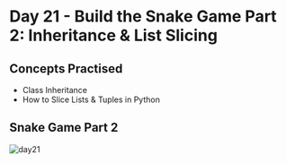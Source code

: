 # Day 21 - Build the Snake Game Part 2: Inheritance & List Slicing
## Concepts Practised
- Class Inheritance
- How to Slice Lists & Tuples in Python
## Snake Game Part 2
![day21](https://user-images.githubusercontent.com/79554351/189170899-6aec1a64-70e2-4d3a-84d1-70e77a904d6f.gif)

